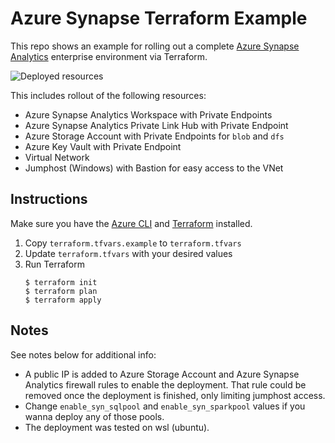 # Azure Synapse Terraform Example

This repo shows an example for rolling out a complete [Azure Synapse Analytics](https://azure.microsoft.com/services/synapse-analytics/) enterprise environment via Terraform. 

![Deployed resources](media/arch_syn01.png "Deployed resources")

This includes rollout of the following resources:

- Azure Synapse Analytics Workspace with Private Endpoints
- Azure Synapse Analytics Private Link Hub with Private Endpoint 
- Azure Storage Account with Private Endpoints for `blob` and `dfs`
- Azure Key Vault with Private Endpoint 
- Virtual Network
- Jumphost (Windows) with Bastion for easy access to the VNet

## Instructions

Make sure you have the [Azure CLI](https://docs.microsoft.com/cli/azure/install-azure-cli) and [Terraform](https://www.terraform.io/downloads.html) installed. 

1. Copy `terraform.tfvars.example` to `terraform.tfvars`
2. Update `terraform.tfvars` with your desired values
3. Run Terraform
    ```console
    $ terraform init
    $ terraform plan
    $ terraform apply
    ```
    
## Notes
See notes below for additional info:

- A public IP is added to Azure Storage Account and Azure Synapse Analytics firewall rules to enable the deployment. That rule could be removed once the deployment is finished, only limiting jumphost access.
- Change `enable_syn_sqlpool` and `enable_syn_sparkpool` values if you wanna deploy any of those pools.
- The deployment was tested on wsl (ubuntu).
